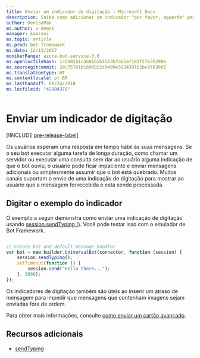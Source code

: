 ```yaml
---
title: Enviar um indicador de digitação | Microsoft Docs
description: Saiba como adicionar um indicador "por favor, aguarde" para informar a um usuário que um bot está processando uma solicitação usando o Bot Builder SDK for Node.js
author: DeniseMak
ms.author: v-demak
manager: kamrani
ms.topic: article
ms.prod: bot-framework
ms.date: 12/13/2017
monikerRange: azure-bot-service-3.0
ms.openlocfilehash: 1c6b01b1cab9165b1513bfda5af182f27635290e
ms.sourcegitcommit: 2dc75701b169d822c9499e393439161bc87639d2
ms.translationtype: HT
ms.contentlocale: pt-BR
ms.lasthandoff: 08/24/2018
ms.locfileid: "42904378"
---
```

# <a name="send-a-typing-indicator"></a>Enviar um indicador de digitação 

[!INCLUDE [pre-release-label](../includes/pre-release-label-v3.md)]

Os usuários esperam uma resposta em tempo hábil às suas mensagens. Se o seu bot executar alguma tarefa de longa duração, como chamar um servidor ou executar uma consulta sem dar ao usuário alguma indicação de que o bot ouviu, o usuário pode ficar impaciente e enviar mensagens adicionais ou simplesmente assumir que o bot está quebrado.
Muitos canais suportam o envio de uma indicação de digitação para mostrar ao usuário que a mensagem foi recebida e está sendo processada.


## <a name="typing-indicator-example"></a>Digitar o exemplo do indicador

O exemplo a seguir demonstra como enviar uma indicação de digitação usando [session.sendTyping ()][SendTyping].  Você pode testar isso com o emulador de Bot Framework.


```javascript

// Create bot and default message handler
var bot = new builder.UniversalBot(connector, function (session) {
    session.sendTyping();
    setTimeout(function () {
        session.send("Hello there...");
    }, 3000);
});
```

Os indicadores de digitação também são úteis ao inserir um atraso de mensagem para impedir que mensagens que contenham imagens sejam enviadas fora de ordem.

Para obter mais informações, consulte [como enviar um cartão avançado](bot-builder-nodejs-send-rich-cards.md).


## <a name="additional-resources"></a>Recursos adicionais

* [sendTyping][SendTyping]


[SendTyping]: https://docs.botframework.com/en-us/node/builder/chat-reference/classes/_botbuilder_d_.session#sendtyping
[IMessage]: http://docs.botframework.com/en-us/node/builder/chat-reference/interfaces/_botbuilder_d_.imessage

